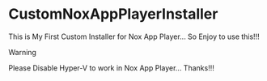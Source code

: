 # CustomNoxAppPlayerInstaller
This is My First Custom Installer for Nox App Player... So Enjoy to use this!!!

> [!WARNING]
> Please Disable Hyper-V to work in Nox App Player... Thanks!!!
